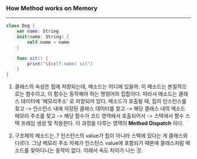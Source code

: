 ### How Method works on Memory
---

```swift
class Dog {
    var name: String
    init(name: String) {
        self.name = name
    }

    func sit() {
        print("\(self.name) sit")
    }
}

```
1. 클래스의 속성은 힙에 저장되는데, 메소드는 어디에 있을까.
이 메소드는 본질적으로는 함수이고, 이 함수는 동작해야 하는 명령어의 집합이다.
따라서 메소드는 클래스 데이터에 '메모리주소' 로 저장되어 있다.
메소드가 호출될 때, 힙의 인스턴스를 찾고 -> 인스턴스 내에 저장된 클래스 데이터를 찾고 ->
해당 클래스 내의 메소드 메모리 주소를 찾고 -> 해당 함수가 코드 영역에서 호출되어서 -> 스택에서 함수 스택 프레임 생성 및 작동한다.
이 과정을 다루는 영역이 **Method Dispatch** 이다.


2. 구조체의 메소드는..?
인스턴스의 value가 힙이 아니라 스택에 있다는 게 클래스와 다르다.
그냥 메모리 주소 자체가 인스턴스 value에 포함되기 때문에 클래스처럼 메소드를 찾아다니는 동작이 없다.
이래서 속도 차이가 나는 것.